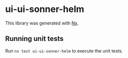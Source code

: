 # ui-ui-sonner-helm

This library was generated with [Nx](https://nx.dev).

## Running unit tests

Run `nx test ui-ui-sonner-helm` to execute the unit tests.
